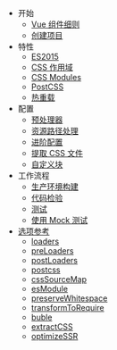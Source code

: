 - 开始
  - [Vue 组件细则](start/spec.md)
  - [创建项目](start/setup.md)
- 特性
  - [ES2015](features/es2015.md)
  - [CSS 作用域](features/scoped-css.md)
  - [CSS Modules](features/css-modules.md)
  - [PostCSS](features/postcss.md)
  - [热重载](features/hot-reload.md)
- 配置
  - [预处理器](configurations/pre-processors.md)
  - [资源路径处理](configurations/asset-url.md)
  - [进阶配置](configurations/advanced.md)
  - [提取 CSS 文件](configurations/extract-css.md)
  - [自定义块](configurations/custom-blocks.md)
- 工作流程
  - [生产环境构建](workflow/production.md)
  - [代码检验](workflow/linting.md)
  - [测试](workflow/testing.md)
  - [使用 Mock 测试](workflow/testing-with-mocks.md)
- [选项参考](options.md)
  - [loaders](options.md#loaders)
  - [preLoaders](options.md#preloaders)
  - [postLoaders](options.md#postloaders)
  - [postcss](options.md#postcss)
  - [cssSourceMap](options.md#csssourcemap)
  - [esModule](options.md#esmodule)
  - [preserveWhitespace](options.md#preservewhitespace)
  - [transformToRequire](options.md#transformtorequire)
  - [buble](options.md#buble)
  - [extractCSS](options.md#extractcss)
  - [optimizeSSR](options.md#optimizessr)
